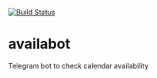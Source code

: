 [![Build Status](https://travis-ci.org/samurang87/availabot.svg?branch=master)](https://travis-ci.org/samurang87/availabot)

# availabot
Telegram bot to check calendar availability
